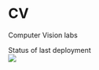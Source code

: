 # CV
Computer Vision labs

Status of last deployment<br>
<img src="https://github.com/bdshvch/CV/workflows/Pythonapplication/badge.svg?branch-master"><br>
